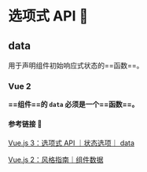 # 选项式 API 🔌

## data

用于声明组件初始响应式状态的==函数==。

### Vue 2

**==组件==的 `data` 必须是一个==函数==。**

#### 参考链接 🔗

[Vue.js 3：选项式 API ｜状态选项｜ data](https://cn.vuejs.org/api/options-state.html#data)

[Vue.js 2：风格指南｜组件数据](https://v2.cn.vuejs.org/v2/style-guide/#%E7%BB%84%E4%BB%B6%E6%95%B0%E6%8D%AE%E5%BF%85%E8%A6%81)
